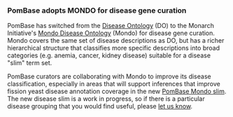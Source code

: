### PomBase adopts MONDO for disease gene curation
<!-- newsfeed_thumbnail: human disease.png -->

PomBase has switched from the [Disease
Ontology](https://disease-ontology.org/) (DO) to the Monarch
Initiative's [Mondo Disease
Ontology](https://mondo.monarchinitiative.org/) (Mondo) for disease
gene curation. Mondo covers the same set of disease descriptions as
DO, but has a richer hierarchical structure that classifies more
specific descriptions into broad categories (e.g. anemia, cancer,
kidney disease) suitable for a disease "slim" term set.

PomBase curators are collaborating with Mondo to improve its disease
classification, especially in areas that will support inferences that
improve fission yeast disease annotation coverage in the new [PomBase
Mondo slim](https://www.pombase.org/browse-curation/disease-slim). The
new disease slim is a work in progress, so if there is a particular
disease grouping that you would find useful, please [let us
know](mailto:helpdesk@pombase.org).
